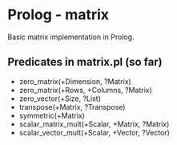Prolog - matrix
================================
Basic matrix implementation in Prolog.

Predicates in matrix.pl (so far)
-------------------------
* zero_matrix(+Dimension, ?Matrix)
* zero_matrix(+Rows, +Columns, ?Matrix)
* zero_vector(+Size, ?List)
* transpose(+Matrix, ?Transpose)
* symmetric(+Matrix)
* scalar_matrix_mult(+Scalar, +Matrix, ?Matrix)
* scalar_vector_mult(+Scalar, +Vector, ?Vector)
